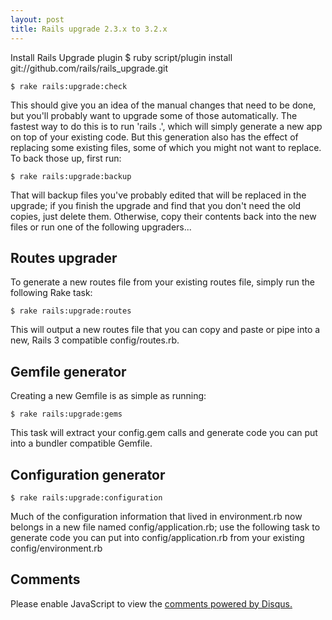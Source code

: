 ```yaml
---
layout: post
title: Rails upgrade 2.3.x to 3.2.x
---
```


Install Rails Upgrade plugin $ ruby script/plugin install git://github.com/rails/rails_upgrade.git

<div class="highlight"><pre><code class="bash"><span class="nv">$ </span>rake rails:upgrade:check
</code></pre>
</div>

This should give you an idea of the manual changes that need to be done, but you'll probably want to upgrade some of those automatically.  The fastest way to do this is to run 'rails .', which will simply generate a new app on top of your existing code.  But this generation also has the effect of replacing some existing files, some of which you might not want to replace.  To back those up, first run:
 
<div class="highlight"><pre><code class="bash"><span class="nv">$ </span>rake rails:upgrade:backup
</code></pre>
</div>
    
That will backup files you've probably edited that will be replaced in the upgrade; if you finish the upgrade and find that you don't need the old copies, just delete them.  Otherwise, copy their contents back into the new files or run one of the following upgraders...
 
<h2>Routes upgrader</h2>
 
To generate a new routes file from your existing routes file, simply run the following Rake task:
 
<div class="highlight"><pre><code class="bash"><span class="nv">$ </span>rake rails:upgrade:routes
</code></pre>
</div>
    
This will output a new routes file that you can copy and paste or pipe into a new, Rails 3 compatible config/routes.rb.
 
<h2>Gemfile generator</h2> 
 
Creating a new Gemfile is as simple as running:
 
<div class="highlight"><pre><code class="bash"><span class="nv">$ </span>rake rails:upgrade:gems
</code></pre>
</div>
    
This task will extract your config.gem calls and generate code you can put into a bundler compatible Gemfile.
 
<h2>Configuration generator</h2>

<div class="highlight"><pre><code class="bash"><span class="nv">$ </span>rake rails:upgrade:configuration</code></pre>
</div>
 
Much of the configuration information that lived in environment.rb now belongs in a new file named config/application.rb; use the following task to generate code you can put into config/application.rb from your existing config/environment.rb

<h2 class="gray">Comments</h2>

<div>
<div id="disqus_thread" aria-live="polite"><noscript>Please enable JavaScript to view the <a href="http://disqus.com/?ref_noscript">comments powered by Disqus.</a></noscript>
</div>
</div>

<script type="text/javascript">
	var disqus_shortname = 'sukendhar';
	// var disqus_developer = 1;
	var disqus_identifier = 'http://sukendhar.github.com/Rails-Upgrade-2.3.x-to-3.2.x/';
	var disqus_url = 'http://sukendhar.github.com/Rails-Upgrade-2.3.x-to-3.2.x/';
	var disqus_script = 'embed.js';
	(function () {
	var dsq = document.createElement('script'); dsq.type = 'text/javascript'; dsq.async = true;
	dsq.src = 'http://' + disqus_shortname + '.disqus.com/' + disqus_script;
	(document.getElementsByTagName('head')[0] || document.getElementsByTagName('body')[0]).appendChild(dsq);
	}());
</script>
